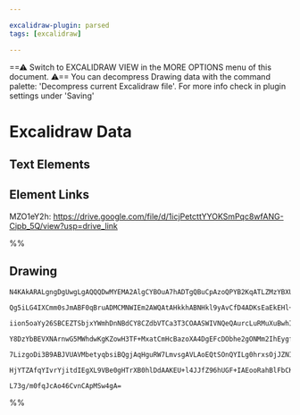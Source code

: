 ```yaml
---

excalidraw-plugin: parsed
tags: [excalidraw]

---
```

==⚠  Switch to EXCALIDRAW VIEW in the MORE OPTIONS menu of this document. ⚠== You can decompress Drawing data with the command palette: 'Decompress current Excalidraw file'. For more info check in plugin settings under 'Saving'


# Excalidraw Data
## Text Elements
## Element Links
MZO1eY2h: https://drive.google.com/file/d/1icjPetcttYYOKSmPqc8wfANG-Cipb_5Q/view?usp=drive_link

%%
## Drawing
```compressed-json
N4KAkARALgngDgUwgLgAQQQDwMYEMA2AlgCYBOuA7hADTgQBuCpAzoQPYB2KqATLZMzYBXUtiRoIACyhQ4zZAHoFAc0JRJQgEYA6bGwC2CgF7N6hbEcK4OCtptbErHALRY8RMpWdx8Q1TdIEfARcZgRmBShcZQUebQBWbQBGGjoghH0EDihmbgBtcDBQMBLoeHF0DM0EYmJcTWDUkshGFnYuNCSATgB2flLW1k4AOU4xbgAOAAYpgDYeLoAWZf7I

Qg5iLG4IXCmm0sJmABF0qBruADMCMNWIEm2AWQAtAHkkhABNHkl9yAvCfD4ADKsEaEkEHl+EGYUFIbAA1ggAOokdTcPiFASwhEIEEwMHoCH3W5wvySDjhXKdW5sOC4bBqGDcJIzW7WZQEqa3TDcZzxRYTbQ8HhJJKzRZdeITRYAZgm8VuTLQziS0u0XVmsxlMviU0WSXisySAtuMLhiIAwmx8GxSNsAMTvJ1IW6aenw5SkjZWm12iSw6zMOmBbJQ

iion5oaYy26SBCEZTSbjxYWmhDnNBdCY8CZdbVTCa3T3COAASWIVNQeQAurcLuRMuXuBwhICScINhTmJXis0yohuDLMQBfV0d4gAUWCmWylZrtyEcDqZ2IzJ6OezPS63QmPSStyIHHh22ksnkSjIhEY2mUbDYHIQugMCn+wQUxAUSXMACsAAoIKBsBkD4PheABpIF9F/ABHbAJgoC4AEFhgAcWcC1CDgTQAH14gARQUMwEAoAB+IQgwAXkvRhsMP

Y8DzYbBEVXNArnwG5MWhdwKgKZowH3TF+MxatCmHcBazoXA4DgEFcDObhe2gONMm2IhEygfYGEIYiACF3WLIRvWtW0HQuMzzM07ARBDKBSzOfQQXNBAfRMiRHQQZ1LOsrJbPsvSmIMozfW2AMOCDXAbK80gbLsjIADEAWBUEKmha1iUKCArOinzYoc7FERRYg0TQDFSiymL7McnE8QJVLIX6TLvOyXKACVhETLtKwEsqmt8jIXjpBlYGZVkMvKnL

7LizgoDi3B9ABJVUAVMbetyqbsiBQgjAqHguRW7LmvsgAVLAoEQtSOnQYILg0hrxsOjJZNIM7orYCg41wFjUBbNt9oqjIJw2RDXvekIvp2EGov+/RgbhCgjvKbYvVXBrmGwOFAQADWTPdtAmCYDUNGVdqWDVUfR618A+bgeniJJtFmOZ5mlXd4i3PoMqMO99AUzj6AIIQKimbQtwLHoJlEu7VvstrDOITqkfHTTPRITbtvRPbShV4gQQQOBkwa7W

HjYTZAfqYIvrYjitdIEgXL9VBe0gHTrXB0hlDdAAKEU+l4JJfZ96hUGF+IAEooRahBlFbCKkY93BvZlLleCToOeFT4OEnDyW/p8qrEQGqB2krH78Aa+s5oQSONiYdZlF5vssnNjNUFhQXbmwIh9bQNuEFuDhK+4XuaSEKBDwqXuc9KOxvwQIDmCBAe4GN02B4aFurb7jL6SLxgjrvfAG9KWAB3BdIgPaKErJhAwEdP77WzLzibSYjfri3vt8FCM6

L73g/m0fqJcAo46CvnCApMSw4gA=
```
%%